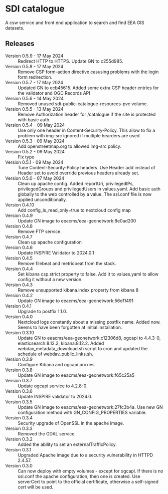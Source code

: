# SDI catalogue

A csw service and front end application to search and find EEA GIS datasets.

## Releases

<dl>
  <dt>Version 0.5.9 - 17 May 2024</dt>
  <dd>Redirect HTTP to HTTPS. Update GN to c255d985.</dd>

  <dt>Version 0.5.8 - 17 May 2024</dt>
  <dd>Remove CSP form-action directive casusing problems with the login form redirection.</dd>

  <dt>Version 0.5.7 - 17 May 2024</dt>
  <dd>Updated GN to ecb45615. Added some extra CSP header entries for the validator and OGC Records API</dd>

  <dt>Version 0.5.6 - 14 May 2024</dt>
  <dd>Removed unused sdi-public-catalogue-resources-pvc volume.</dd>

  <dt>Version 0.5.5 - 13 May 2024</dt>
  <dd>Remove Authorization header for /catalogue if the site is protected with basic auth.</dd>

  <dt>Version 0.5.4 - 09 May 2024</dt>
  <dd>Use only one header in Content-Security-Policy. This allow to fix a problem with img-src ignored if
  multiple hearders are used.</dd>

  <dt>Version 0.5.3 - 09 May 2024</dt>
  <dd>Add openstreetmap.org to allowed img-src policy.</dd>

  <dt>Version 0.5.2 - 09 May 2024</dt>
  <dd>Fix typo</dd>

  <dt>Version 0.5.1 - 09 May 2024</dt>
  <dd>Tune Content-Security-Policy headers. Use Header add instead of Header set to avoid
  override previous headers already set.
  </dd>

  <dt>Version 0.5.0 - 07 May 2024</dt>
  <dd>Clean up apache config.
    Added reportUri, privilegedIPs, privilegedGroups and privilegedUsers in values.yaml.
    Add basic auth globally to the web controlled by a value.
    The ssl.conf file is now applied unconditionally.
  </dd>

  <dt>Version 0.4.10</dt>
  <dd>Add config_is_read_only=true to nextcloud config map</dd>

  <dt>Version 0.4.9</dt>
  <dd>Update GN image to eeacms/eea-geonetwork:8e0ad200</dd>
  
  <dt>Version 0.4.8</dt>
  <dd>Remove FTP service.</dd>

  <dt>Version 0.4.7</dt>
  <dd>Clean up apache configuration</dd>

  <dt>Version 0.4.6</dt>
  <dd>Update INSPIRE Validator to 2024.0.1</dd>

  <dt>Version 0.4.5</dt>
  <dd>Remove filebeat and metricbeat from the stack.</dd>

  <dt>Version 0.4.4</dt>
  <dd>Set kibana csp.strict property to false. Add it to values.yaml to allow config it without a new version.</dd>

  <dt>Version 0.4.3</dt>
  <dd>Remove unsupported kibana.index property from kibana 8</dd>

  <dt>Version 0.4.2</dt>
  <dd>Update GN image to eeacms/eea-geonetwork:56df1491</dd>

  <dt>Version 0.4.1</dt>
  <dd>Upgrade to postfix 1.1.0.</dd>

  <dt>Version 0.4.0</dt>
  <dd>Nextcloud logs constantly about a missing postfix name. Added now.
      Seems to have been forgotten at initial installation.</dd>

  <dt>Version 0.3.10</dt>
  <dd>Update GN to eeacms/eea-geonetwork:c12306d8, ogcapi to 4.4.3-0, elasticsearch:8.12.2, kibana:8.12.2.
  Added webdav_metadata_download.sh script to cron and updated the schedule of webdav_public_links.sh.
  </dd>

  <dt>Version 0.3.9</dt>
  <dd>Configure Kibana and ogcapi proxies</dd>

  <dt>Version 0.3.8</dt>
  <dd>Update GN image to eeacms/eea-geonetwork:f65c25a5</dd>

  <dt>Version 0.3.7</dt>
  <dd>Update ogcapi service to 4.2.8-0.</dd>

  <dt>Version 0.3.6</dt>
  <dd>Update INSPIRE validator to 2024.0.</dd>
  
  <dt>Version 0.3.5</dt>
  <dd>
    Update GN image to eeacms/eea-geonetwork:27fc3b4a.
    Use new GN configuration method with GN_CONFIG_PROPERTIES variable.
  </dd>

  <dt>Version 0.3.4</dt>
  <dd>Security upgrade of OpenSSL in the apache image.</dd>

  <dt>Version 0.3.3</dt>
  <dd>Removed the GDAL service.</dd>

  <dt>Version 0.3.2</dt>
  <dd>Added the ability to set an externalTrafficPolicy.</dd>

  <dt>Version 0.3.1</dt>
  <dd>Upgraded Apache image due to a security vulnerability in HTTPD 2.4.57.</dd>

  <dt>Version 0.3.0</dt>
  <dd>Can now deploy with empty volumes - except for ogcapi.
  If there is no ssl.conf the apache configuration, then one is created.
  Use serverCert to point to the official certificate, otherwise a self-signed cert will be used.</dd>

</dl>

